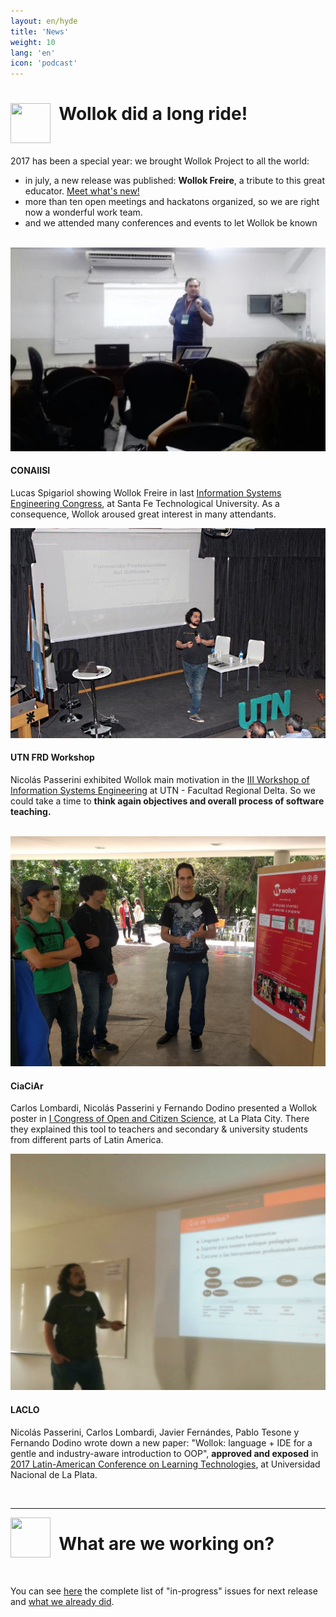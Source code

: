 ```yaml
---
layout: en/hyde
title: 'News'
weight: 10
lang: 'en'
icon: 'podcast'
---
```


<div class="container">
<img src="/images/news.png" height="64" width="64" align="left"/>

<h1>&nbsp;&nbsp;Wollok did a long ride!</h1>
<br>
</div>


2017 has been a special year: we brought Wollok Project to all the world:

* in july, a new release was published: **Wollok Freire**, a tribute to this great educator. [Meet what's new!](/old-pages/news-freire/index.html)
* more than ten open meetings and hackatons organized, so we are right now a wonderful work team.
* and we attended many conferences and events to let Wollok be known 

<br>

<div class="row">
    <div class="col-lg-6 col-md-12">
        <div class="card card-cascade wider">
            <!--Card image-->
            <div class="view overlay hm-white-slight">
                <img src="/images/news/CONAIISI_final.jpg" class="img-fluid" alt="CONAIISI Santa Fe">
                <a href="#!">
                    <div class="mask"></div>
                </a>
            </div>
            <!--/Card image-->
            <!--Card content-->
            <div class="card-body text-center">
                <!--Title-->
                <h4 class="card-title"><strong>CONAIISI</strong></h4>
                <p class="card-text">Lucas Spigariol showing Wollok Freire in last <a href="http://conaiisi2017.frsf.utn.edu.ar/">Information Systems Engineering Congress</a>, 
                at Santa Fe Technological University. As a consequence, Wollok aroused great interest   
                in many attendants.</p>
            </div>
            <!--/.Card content-->
        </div>
        <!--/.Card Wider-->
    </div>
    <!-- Grid column -->
    <!-- Grid column -->
    <div class="col-lg-6 col-md-12">
        <!--Card Narrower-->
        <div class="card card-cascade narrower">
            <!--Card image-->
            <div class="view overlay hm-white-slight">
                <img src="/images/news/FRD_final.jpg" class="img-fluid" alt="Workshop Delta">
                <a>
                    <div class="mask"></div>
                </a>
            </div>
            <!--/.Card image-->
            <!--Card content-->
            <div class="card-body text-center">
                <!--Title-->
                <h4 class="card-title"><strong>UTN FRD Workshop</strong></h4>
                <p class="card-text">Nicolás Passerini exhibited Wollok main motivation in the <a href="https://sites.google.com/site/workshopsistemasdelta/home">III Workshop of Information Systems
                Engineering</a> at UTN - Facultad Regional Delta. So we could take a time to <b>think
                again objectives and overall process of software teaching.</b></p>
            </div>
            <!--/.Card content-->
        </div>
        <!--/.Card Narrower-->
    </div>
    <!-- Grid column -->
</div>
<br>
<div class="row">
    <div class="col-lg-6 col-md-12">
        <div class="card card-cascade wider">
            <!--Card image-->
            <div class="view overlay hm-white-slight">
                <img src="/images/news/ciaciar_final.jpg" class="img-fluid" alt="CiaCiAr La Plata">
                <a href="#!">
                    <div class="mask"></div>
                </a>
            </div>
            <!--/Card image-->
            <!--Card content-->
            <div class="card-body text-center">
                <!--Title-->
                <h4 class="card-title"><strong>CiaCiAr</strong></h4>
                <p class="card-text">Carlos Lombardi, Nicolás Passerini y Fernando Dodino presented a Wollok poster
                 in <a href="https://www.cientopolis.org/workshop/">I Congress of Open and Citizen Science</a>, 
                 at La Plata City. There they explained this tool to teachers and secondary & university students from different parts of Latin America.</p>
            </div>
            <!--/.Card content-->
        </div>
        <!--/.Card Wider-->
    </div>
    <!-- Grid column -->
    <!-- Grid column -->
    <div class="col-lg-6 col-md-12">
        <!--Card Narrower-->
        <div class="card card-cascade narrower">
            <!--Card image-->
            <div class="view overlay hm-white-slight">
                <img src="/images/news/laclo_final.jpg" class="img-fluid" alt="LACLO La Plata">
                <a>
                    <div class="mask"></div> 
                </a>
            </div>
            <!--/.Card image-->
            <!--Card content-->
            <div class="card-body text-center">
                <!--Title-->
                <h4 class="card-title"><strong>LACLO</strong></h4>
                <p class="card-text">Nicolás Passerini, Carlos Lombardi, Javier Fernándes, Pablo Tesone y Fernando Dodino 
                wrote down a new paper: "Wollok: language + IDE for a gentle and industry-aware introduction to OOP",  <b>approved and exposed</b> in <a href="http://laclo2017.lifia.info.unlp.edu.ar/">2017 Latin-American Conference on Learning Technologies</a>, at Universidad Nacional de La Plata.</p>
            </div>
            <!--/.Card content-->
        </div>
        <!--/.Card Narrower-->
    </div>
    <!-- Grid column -->
</div>

<div class="container">
<br>
<hr>
<img src="/images/bug.png" height="64" width="64" align="left"/>
<h1>&nbsp;&nbsp;What are we working on?</h1>
<br/>
</div>

You can see [here](https://github.com/uqbar-project/wollok/milestone/19) the complete list of "in-progress" issues for next release and [what we already did](https://github.com/uqbar-project/wollok/milestone/19?closed=1). 